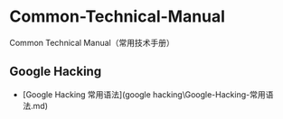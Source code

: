 # Common-Technical-Manual

Common Technical Manual（常用技术手册）

## Google Hacking

- [Google Hacking 常用语法](google hacking\Google-Hacking-常用语法.md)
